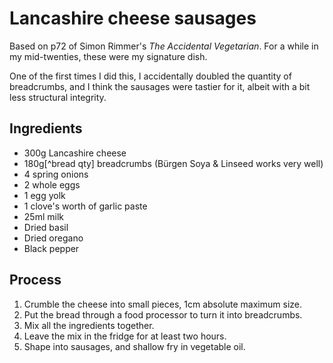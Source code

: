 Lancashire cheese sausages
==========================

Based on p72 of Simon Rimmer's *The Accidental Vegetarian*.  For a while in my
mid-twenties, these were my signature dish.

One of the first times I did this, I accidentally doubled the quantity of
breadcrumbs, and I think the sausages were tastier for it, albeit with a bit
less structural integrity.

Ingredients
-----------

-   300g Lancashire cheese
-   180g[^bread qty] breadcrumbs (Bürgen Soya & Linseed works very well)
-   4 spring onions
-   2 whole eggs
-   1 egg yolk
-   1 clove's worth of garlic paste
-   25ml milk
-   Dried basil
-   Dried oregano
-   Black pepper

Process
-------

1.  Crumble the cheese into small pieces, 1cm absolute maximum size.
2.  Put the bread through a food processor to turn it into breadcrumbs.
3.  Mix all the ingredients together.
4.  Leave the mix in the fridge for at least two hours.
5.  Shape into sausages, and shallow fry in vegetable oil.
